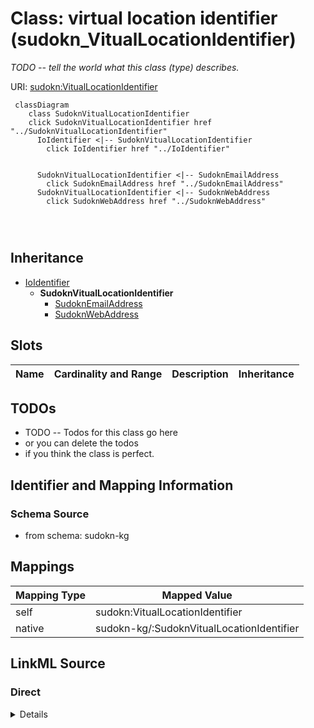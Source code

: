 

# Class: virtual location identifier (sudokn_VitualLocationIdentifier)


_TODO -- tell the world what this class (type) describes._





URI: [sudokn:VitualLocationIdentifier](http://asu.edu/semantics/SUDOKN/VitualLocationIdentifier)






```mermaid
 classDiagram
    class SudoknVitualLocationIdentifier
    click SudoknVitualLocationIdentifier href "../SudoknVitualLocationIdentifier"
      IoIdentifier <|-- SudoknVitualLocationIdentifier
        click IoIdentifier href "../IoIdentifier"
      

      SudoknVitualLocationIdentifier <|-- SudoknEmailAddress
        click SudoknEmailAddress href "../SudoknEmailAddress"
      SudoknVitualLocationIdentifier <|-- SudoknWebAddress
        click SudoknWebAddress href "../SudoknWebAddress"
      
      
      
```





## Inheritance
* [IoIdentifier](../classes/IoIdentifier.md)
    * **SudoknVitualLocationIdentifier**
        * [SudoknEmailAddress](../classes/SudoknEmailAddress.md)
        * [SudoknWebAddress](../classes/SudoknWebAddress.md)



## Slots

| Name | Cardinality and Range | Description | Inheritance |
| ---  | --- | --- | --- |









## TODOs

* TODO -- Todos for this class go here
* or you can delete the todos
* if you think the class is perfect.

## Identifier and Mapping Information







### Schema Source


* from schema: sudokn-kg




## Mappings

| Mapping Type | Mapped Value |
| ---  | ---  |
| self | sudokn:VitualLocationIdentifier |
| native | sudokn-kg/:SudoknVitualLocationIdentifier |







## LinkML Source

<!-- TODO: investigate https://stackoverflow.com/questions/37606292/how-to-create-tabbed-code-blocks-in-mkdocs-or-sphinx -->

### Direct

<details>
```yaml
name: sudokn_VitualLocationIdentifier
description: TODO -- tell the world what this class (type) describes.
title: virtual location identifier
todos:
- TODO -- Todos for this class go here
- or you can delete the todos
- if you think the class is perfect.
notes:
- Class with 0 occurences.
from_schema: sudokn-kg
is_a: io_Identifier
class_uri: sudokn:VitualLocationIdentifier

```
</details>

### Induced

<details>
```yaml
name: sudokn_VitualLocationIdentifier
description: TODO -- tell the world what this class (type) describes.
title: virtual location identifier
todos:
- TODO -- Todos for this class go here
- or you can delete the todos
- if you think the class is perfect.
notes:
- Class with 0 occurences.
from_schema: sudokn-kg
is_a: io_Identifier
class_uri: sudokn:VitualLocationIdentifier

```
</details>